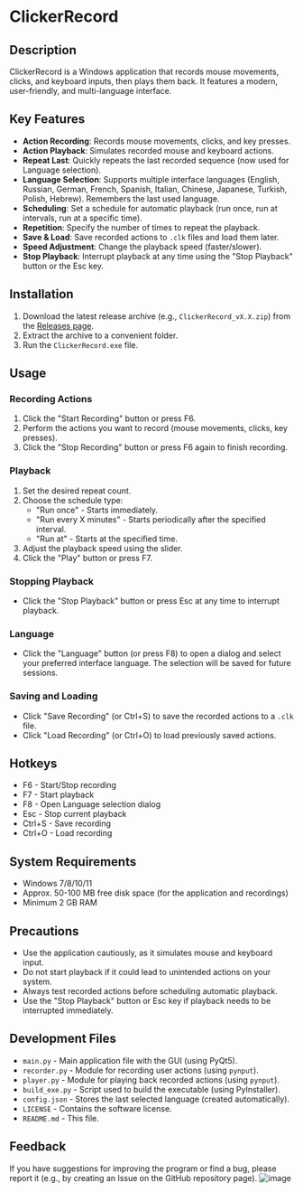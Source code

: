# ClickerRecord
## Description
ClickerRecord is a Windows application that records mouse movements, clicks, and keyboard inputs, then plays them back. It features a modern, user-friendly, and multi-language interface.
## Key Features
- **Action Recording**: Records mouse movements, clicks, and key presses.
- **Action Playback**: Simulates recorded mouse and keyboard actions.
- **Repeat Last**: Quickly repeats the last recorded sequence (now used for Language selection).
- **Language Selection**: Supports multiple interface languages (English, Russian, German, French, Spanish, Italian, Chinese, Japanese, Turkish, Polish, Hebrew). Remembers the last used language.
- **Scheduling**: Set a schedule for automatic playback (run once, run at intervals, run at a specific time).
- **Repetition**: Specify the number of times to repeat the playback.
- **Save & Load**: Save recorded actions to `.clk` files and load them later.
- **Speed Adjustment**: Change the playback speed (faster/slower).
- **Stop Playback**: Interrupt playback at any time using the "Stop Playback" button or the Esc key.
## Installation
1. Download the latest release archive (e.g., `ClickerRecord_vX.X.zip`) from the [Releases page](link-to-your-releases-page-later).
2. Extract the archive to a convenient folder.
3. Run the `ClickerRecord.exe` file.
## Usage
### Recording Actions
1. Click the "Start Recording" button or press F6.
2. Perform the actions you want to record (mouse movements, clicks, key presses).
3. Click the "Stop Recording" button or press F6 again to finish recording.
### Playback
1. Set the desired repeat count.
2. Choose the schedule type:
   - "Run once" - Starts immediately.
   - "Run every X minutes" - Starts periodically after the specified interval.
   - "Run at" - Starts at the specified time.
3. Adjust the playback speed using the slider.
4. Click the "Play" button or press F7.
### Stopping Playback
- Click the "Stop Playback" button or press Esc at any time to interrupt playback.
### Language
- Click the "Language" button (or press F8) to open a dialog and select your preferred interface language. The selection will be saved for future sessions.
### Saving and Loading
- Click "Save Recording" (or Ctrl+S) to save the recorded actions to a `.clk` file.
- Click "Load Recording" (or Ctrl+O) to load previously saved actions.
## Hotkeys
- F6 - Start/Stop recording
- F7 - Start playback
- F8 - Open Language selection dialog
- Esc - Stop current playback
- Ctrl+S - Save recording
- Ctrl+O - Load recording
## System Requirements
- Windows 7/8/10/11
- Approx. 50-100 MB free disk space (for the application and recordings)
- Minimum 2 GB RAM
## Precautions
- Use the application cautiously, as it simulates mouse and keyboard input.
- Do not start playback if it could lead to unintended actions on your system.
- Always test recorded actions before scheduling automatic playback.
- Use the "Stop Playback" button or Esc key if playback needs to be interrupted immediately.
## Development Files
- `main.py` - Main application file with the GUI (using PyQt5).
- `recorder.py` - Module for recording user actions (using `pynput`).
- `player.py` - Module for playing back recorded actions (using `pynput`).
- `build_exe.py` - Script used to build the executable (using PyInstaller).
- `config.json` - Stores the last selected language (created automatically).
- `LICENSE` - Contains the software license.
- `README.md` - This file.
## Feedback
If you have suggestions for improving the program or find a bug, please report it (e.g., by creating an Issue on the GitHub repository page).
![image](https://github.com/user-attachments/assets/0b05c271-b565-4ca2-8d11-985ec25abcdd)
